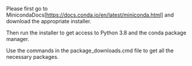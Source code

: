 Please first go to MinicondaDocs[https://docs.conda.io/en/latest/miniconda.html] and download the appropriate installer.

Then run the installer to get access to Python 3.8 and the conda package manager.

Use the commands in the package_downloads.cmd file to get all the necessary packages.
